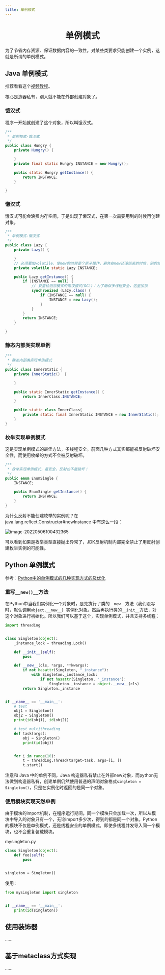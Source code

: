 ```yaml
---
title: 单例模式
---
```



<h1 align='center'>单例模式</h1>

为了节省内存资源、保证数据内容的一致性，对某些类要求只能创建一个实例，这就是所谓的单例模式。

## Java 单例模式

推荐看看这个[视频教程](https://www.bilibili.com/video/BV1K54y197iS)。

核心是造器私有，别人就不能在外部创建对象了。

### 饿汉式

程序一开始就创建了这个对象，所以叫饿汉式。

```java
/**
 * 单例模式-饿汉式
 */
public class Hungry {
    private Hungry() {

    }
    private final static Hungry INSTANCE = new Hungry();

    public static Hungry getInstance() {
        return INSTANCE;
    }

}
```

### 懒汉式

饿汉式可能会浪费内存空间，于是出现了懒汉式，在第一次需要用到的时候再创建对象。

```java
/**
 * 单例模式-懒汉式
 */
public class Lazy {
    private Lazy() {

    }
    // 必须要加volatile，使new的时候是个原子操作，避免在new还没结束的时候，别的线程访问了该地址返回了一个虚空的对象(发生未知异常)
    private volatile static Lazy INSTANCE;

    public Lazy getInstance() {
        if (INSTANCE == null) {
            // 双重检测锁模式的懒汉模式(DCL)：为了确保多线程安全，这里加锁
            synchronized (Lazy.class) {
                if (INSTANCE == null) {
                    INSTANCE = new Lazy();
                }
            }
        }
        return INSTANCE;
    }

}
```

### 静态内部类实现单例

```java
/**
 * 静态内部类实现单例模式
 */
public class InnerStatic {
    private InnerStatic()  {

    }

    public static InnerStatic getInstance() {
        return InnerClass.INSTANCE;
    }

    public static class InnerClass{
        private static final InnerStatic INSTANCE = new InnerStatic();
    }
}
```

### 枚举实现单例模式

这是实现单例模式的最佳方法，多线程安全。前面几种方式其实都能被反射破坏安全性，而使用枚举的方式不会被反射破坏。

```java
/**
 * 枚举实现单例模式，最安全，反射也不能破坏！
 */
public enum EnumSingle {
    INSTANCE;

    public EnumSingle getInstance() {
        return INSTANCE;
    }
}
```

为什么反射不能创建枚举的实例呢？在 java.lang.reflect.Constructor#newInstance 中有这么一段：

![image-20220506100432365](https://buxianshan.oss-cn-beijing.aliyuncs.com/Typora_images/image-20220506100432365.png)

可以看到如果是枚举类型直接抛出异常了，JDK反射机制内部完全禁止了用反射创建枚举实例的可能性。

## Python 单例模式

参考：[Python中的单例模式的几种实现方式的及优化](https://www.cnblogs.com/huchong/p/8244279.html)

### 重写`__new()__`方法

在Python中当我们实例化一个对象时，是先执行了类的`__new__`方法（我们没写时，默认调用`object.__new__`）实例化对象。然后再执行类的`__init__`方法，对这个对象进行初始化。所以我们可以基于这个，实现单例模式，并且支持多线程：

```python
import threading


class Singleton(object):
    _instance_lock = threading.Lock()

    def __init__(self):
        pass

    def __new__(cls, *args, **kwargs):
        if not hasattr(Singleton, "_instance"):
            with Singleton._instance_lock:
                if not hasattr(Singleton, "_instance"):
                    Singleton._instance = object.__new__(cls)
        return Singleton._instance


if __name__ == '__main__':
    # test
    obj1 = Singleton()
    obj2 = Singleton()
    print(id(obj1), id(obj2))

    # test multithreading
    def task(args):
        obj = Singleton()
        print(id(obj))


    for i in range(10):
        t = threading.Thread(target=task, args=[i, ])
        t.start()
```

注意和 Java 中的单例不同，Java 构造器私有禁止在外部new对象，而python无法做到构造器私有，创建单例仍然使用普通的声明对象格式`singleton = Singleton()`，只是在实例化时返回的是同一个对象。

### 使用模块实现天然单例

由于模块的import机制，在程序运行期间，同一个模块只会加载一次，所以从模块中导入的对象只有一个，无论import多少次，得到的都是同一个对象。Python的模块不仅是单例模式，还是线程安全的单例模式，即使多线程并发导入同一个模块，也不会重复装载模块。

mysingleton.py

```python
class Singleton(object):
    def foo(self):
        pass


singleton = Singleton()
```

使用：

```python
from mysingleton import singleton


if __name__ == '__main__':
    print(id(singleton))
```

## 使用装饰器

……

## 基于metaclass方式实现

……